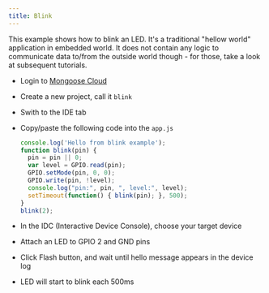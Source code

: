 ```yaml
---
title: Blink
---
```


This example shows how to blink an LED. It's a traditional "hellow world"
application in embedded world. It does not contain any logic to communicate
data to/from the outside world though - for those, take a look at
subsequent tutorials.

- Login to [Mongoose Cloud](https://mongoose-iot.com)
- Create a new project, call it `blink`
- Swith to the IDE tab
- Copy/paste the following code into the `app.js`

    ```javascript
    console.log('Hello from blink example');
    function blink(pin) {
      pin = pin || 0;
      var level = GPIO.read(pin);
      GPIO.setMode(pin, 0, 0);
      GPIO.write(pin, !level);
      console.log("pin:", pin, ", level:", level);
      setTimeout(function() { blink(pin); }, 500);
    }
    blink(2);
    ```

- In the IDC (Interactive Device Console), choose your target device
- Attach an LED to GPIO 2 and GND pins
- Click Flash button, and wait until hello message appears in the device log
- LED will start to blink each 500ms
